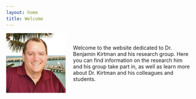 ```yaml
---
layout: home
title: Welcome
---
```


<div style="display: flex; align-items: center;">
  <div style="flex: 1;">
    <img src="/assets/images/kirtman_pic.jpg" alt="Dr. Benjamin Kirtman" style="width: 400px; max-width: 100%; height: auto;">
  </div>
  <div style="flex: 2; padding-left: 20px;">
    Welcome to the website dedicated to Dr. Benjamin Kirtman and his research group. Here you can find information on the research him and his group take part in, as well as learn more about Dr. Kirtman and his colleagues and students.
  </div>
</div>
